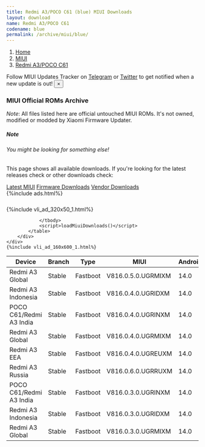 ```yaml
---
title: Redmi A3/POCO C61 (blue) MIUI Downloads
layout: download
name: Redmi A3/POCO C61
codename: blue
permalink: /archive/miui/blue/
---
```

<nav aria-label="breadcrumb">
    <ol class="breadcrumb">
        <li class="breadcrumb-item"><a href="/">Home</a></li>
        <li class="breadcrumb-item"><a href="/miui/">MIUI</a></li>
        <li class="breadcrumb-item active" aria-current="page"><a href="/miui/blue/">Redmi A3/POCO C61</a></li>
    </ol>
</nav>
<div class="alert alert-primary alert-dismissible fade show" role="alert">
    Follow MIUI Updates Tracker on <a href="https://t.me/MIUIUpdatesTracker" class="alert-link">Telegram</a>
     or <a href="https://twitter.com/MiFwUpdater" class="alert-link">Twitter</a> to get notified when a new update is out!
    <button type="button" class="close" data-dismiss="alert" aria-label="Close">
        <span aria-hidden="true">&times;</span>
    </button>
</div>

### MIUI Official ROMs Archive
*Note*: All files listed here are official untouched MIUI ROMs. It's not owned, modified or modded by Xiaomi Firmware Updater.
<div class="card">
  <div class="card-body">
    <h5 class="card-title">Note</h5>
    <h6 class="card-subtitle mb-2 text-muted">You might be looking for something else!</h6>
    <p class="card-text">This page shows all available downloads.
     If you're looking for the latest releases check or other downloads check:</p>
    <a href="/miui/blue/" class="card-link">Latest MIUI</a>
    <a href="/firmware/blue/" class="card-link">Firmware Downloads</a>
    <a href="/vendor/blue/" class="card-link">Vendor Downloads</a>
  </div>
</div>
{%include ads.html%}
<div class="row justify-content-center">
    <div class="col-10">
        <div class="table-responsive-md" style="margin-top: 25px;">
            {%include vli_ad_320x50_1.html%}
            <table id="miui" class="display dt-responsive nowrap compact table table-striped table-hover table-sm">
                <thead class="thead-dark">
                    <tr>
                        <th data-ref="device">Device</th>
                        <th data-ref="branch">Branch</th>
                        <th data-ref="type">Type</th>
                        <th data-ref="miui">MIUI</th>
                        <th data-ref="android">Android</th>
                        <th data-ref="size">Size</th>
                        <th data-ref="size">Date</th>
                        <th data-ref="link">Link</th>
                    </tr>
                </thead>
                <tbody>
                <tr><td>Redmi A3 Global</td><td>Stable</td><td>Fastboot</td><td>V816.0.5.0.UGRMIXM</td><td>14.0</td><td>2.9 GB</td><td>2024-03-28</td><td><a href="/miui/blue/stable/V816.0.5.0.UGRMIXM/">Download</a></td></tr>
<tr><td>Redmi A3 Indonesia</td><td>Stable</td><td>Fastboot</td><td>V816.0.4.0.UGRIDXM</td><td>14.0</td><td>2.8 GB</td><td>2024-03-14</td><td><a href="/miui/blue/stable/V816.0.4.0.UGRIDXM/">Download</a></td></tr>
<tr><td>POCO C61/Redmi A3 India</td><td>Stable</td><td>Fastboot</td><td>V816.0.4.0.UGRINXM</td><td>14.0</td><td>2.5 GB</td><td>2024-03-14</td><td><a href="/miui/blue/stable/V816.0.4.0.UGRINXM/">Download</a></td></tr>
<tr><td>Redmi A3 Global</td><td>Stable</td><td>Fastboot</td><td>V816.0.4.0.UGRMIXM</td><td>14.0</td><td>2.9 GB</td><td>2024-03-12</td><td><a href="/miui/blue/stable/V816.0.4.0.UGRMIXM/">Download</a></td></tr>
<tr><td>Redmi A3 EEA</td><td>Stable</td><td>Fastboot</td><td>V816.0.4.0.UGREUXM</td><td>14.0</td><td>3.0 GB</td><td>2024-02-27</td><td><a href="/miui/blue/stable/V816.0.4.0.UGREUXM/">Download</a></td></tr>
<tr><td>Redmi A3 Russia</td><td>Stable</td><td>Fastboot</td><td>V816.0.6.0.UGRRUXM</td><td>14.0</td><td>2.6 GB</td><td>2024-02-22</td><td><a href="/miui/blue/stable/V816.0.6.0.UGRRUXM/">Download</a></td></tr>
<tr><td>POCO C61/Redmi A3 India</td><td>Stable</td><td>Fastboot</td><td>V816.0.3.0.UGRINXM</td><td>14.0</td><td>2.5 GB</td><td>2024-02-19</td><td><a href="/miui/blue/stable/V816.0.3.0.UGRINXM/">Download</a></td></tr>
<tr><td>Redmi A3 Indonesia</td><td>Stable</td><td>Fastboot</td><td>V816.0.3.0.UGRIDXM</td><td>14.0</td><td>2.8 GB</td><td>2024-02-04</td><td><a href="/miui/blue/stable/V816.0.3.0.UGRIDXM/">Download</a></td></tr>
<tr><td>Redmi A3 Global</td><td>Stable</td><td>Fastboot</td><td>V816.0.3.0.UGRMIXM</td><td>14.0</td><td>2.9 GB</td><td>2024-02-02</td><td><a href="/miui/blue/stable/V816.0.3.0.UGRMIXM/">Download</a></td></tr>

                </tbody>
                <script>loadMiuiDownloads()</script>
            </table>
        </div>
    </div>
    {%include vli_ad_160x600_1.html%}
</div>
